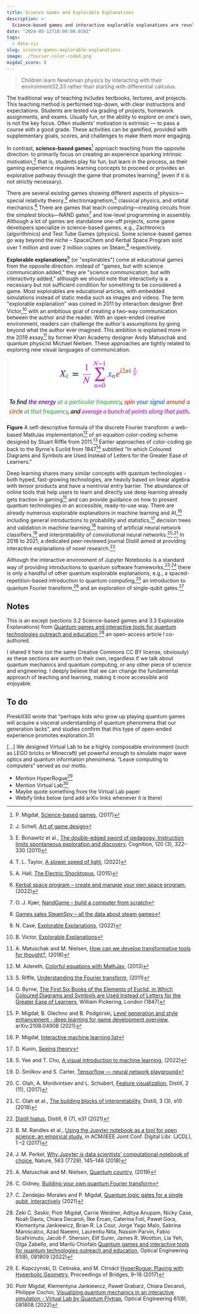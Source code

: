 ```yaml
---
title: Science Games and Explorable Explanations
description: >-
  Science-based games and interactive explorable explanations are revolutionizing education, making complex topics like physics and machine learning accessible and fun.
date: "2024-05-12T18:00:00.030Z"
tags:
  - data-viz
slug: science-games-explorable-explanations
image: ./fourier-color-coded.png
migdal_score: 0
---
```


> Children learn Newtonian physics by interacting with their environment32,33 rather than starting with differential calculus.

The traditional way of teaching includes textbooks, lectures, and projects. This teaching method is performed top-down, with clear instructions and expectations. Students are tested via grading of projects, homework assignments, and exams. Usually fun, or the ability to explore on one's own, is not the key focus. Often students' motivation is extrinsic — to pass a course with a good grade. These activities can be gamified, provided with supplementary goals, scores, and challenges to make them more engaging.

In contrast, **science-based games**[^29] approach teaching from the opposite direction: to primarily focus on creating an experience sparking intrinsic motivation,[^89] that is, students play for fun, but learn in the process, as their gaming experience requires learning concepts to proceed or provides an explorative pathway through the game that promotes learning[^90] (even if it is not strictly necessary).

There are several existing games showing different aspects of physics—special relativity theory,[^91] electromagnetism,[^92] classical physics, and orbital mechanics.[^93] There are games that teach computing—creating circuits from the simplest blocks—NAND gates[^94] and low-level programming in assembly. Although a lot of games are standalone one-off projects, some game developers specialize in science-based games, e.g., Zachtronics (algorithmics) and Test Tube Games (physics). Some science-based games go way beyond the niche – SpaceChem and Kerbal Space Program sold over 1 million and over 2 million copies on Steam,[^95] respectively.

**Explorable explanations**[^96] (or "explorables") come at educational games from the opposite direction: instead of "games, but with science communication added," they are "science communication, but with interactivity added," although we should note that interactivity is a necessary but not sufficient condition for something to be considered a game. Most explorables are educational articles, with embedded simulations instead of static media such as images and videos. The term "explorable explanation" was coined in 2011 by interaction designer Bret Victor,[^97] with an ambitious goal of creating a two-way communication between the author and the reader. With an open-ended creative environment, readers can challenge the author's assumptions by going beyond what the author ever imagined. This ambition is explained more in the 2019 essay[^98] by former Khan Academy designer Andy Matuschak and quantum physicist Michael Nielsen. These approaches are tightly related to exploring new visual languages of communication.

![](./fourier-color-coded.png)

**Figure** A self-descriptive formula of the discrete Fourier transform: a web-based MathJax implementation[^99] of an equation color-coding scheme designed by Stuart Riffle from 2011.[^100] Earlier approaches of color-coding go back to the Byrne's Euclid from 1847[^101] subtitled "In which Coloured Diagrams and Symbols are Used Instead of Letters for the Greater Ease of Learners."

Deep learning shares many similar concepts with quantum technologies - both hyped, fast-growing technologies, are heavily based on linear algebra with tensor products and have a nontrivial entry barrier. The abundance of online tools that help users to learn and directly use deep learning already gets traction in gaming[^102] and can provide guidance on how to present quantum technologies in an accessible, ready-to-use way. There are already numerous explorable explanations in machine learning and AI,[^103] including general introductions to probability and statistics,[^104] decision trees and validation in machine learning,[^105] training of artificial neural network classifiers,[^106] and interpretability of convolutional neural networks.[^107]<sup>,</sup>[^108] In 2016 to 2021, a dedicated peer-reviewed journal Distill aimed at providing interactive explanations of novel research.[^109]

Although the interactive environment of Jupyter Notebooks is a standard way of providing introductions to quantum software frameworks,[^110]<sup>,</sup>[^111] there is only a handful of other quantum explorable explanations, e.g., a spaced-repetition-based introduction to quantum computing,[^112] an introduction to quantum Fourier transform,[^113] and an exploration of single-qubit gates.[^114]

## Notes

This is an except (sections 3.2 Science-based games and 3.3 Explorable Explanations) from [Quantum games and interactive tools for quantum technologies outreach and education](https://doi.org/10.1117/1.OE.61.8.081809),[^quantumedu] an open-access article I co-authored.

I shared it here (on the same Creative Commons CC BY license, obviosuly) as these sections are worth on their own, regardless if we talk about quantum mechanics and quantum computing, or any other piece of science and engineering. I deeply believe that we can change the fundamental approach of teaching and learning, making it more accessible and enjoyable.

## To do

Preskill30 wrote that “perhaps kids who grow up playing quantum games will acquire a visceral understanding of quantum phenomena that our generation lacks”, and studies confirm that this type of open-ended experience promotes exploration.31

\[...\] We designed Virtual Lab to be a highly composable environment (such as LEGO bricks or Minecraft) yet powerful enough to simulate major wave optics and quantum information phenomena. “Leave computing to computers” served as our motto.

- Mention HyperRogue[^hyperrogue]
- Mention Virtual Lab[^virtuallab]
- Maybe quote something from the Virtual Lab paper
- Webify links below (and add arXiv links whenever it is there)

[^29]: P. Migdał, [Science-based games](https://github.com/stared/science-based-games-list), (2017)
[^89]: J. Schell, [Art of game design](https://www.schellgames.com/art-of-game-design)
[^90]: E. Bonawitz et al., [The double-edged sword of pedagogy: Instruction limits spontaneous exploration and discovery](https://doi.org/10.1016/j.cognition.2010.10.001), Cognition, 120 (3), 322–330 (2011)
[^91]: T. L. Taylor, [A slower speed of light](http://gamelab.mit.edu/games/a-slower-speed-of-light/), (2022)
[^92]: A. Hall, [The Electric Shocktopus](http://testtubegames.com/shocktopus.html), (2015)
[^93]: [Kerbal space program – create and manage your own space program](https://www.kerbalspaceprogram.com/), (2022)
[^94]: O. J. Kjær, [NandGame – build a computer from scratch](https://nandgame.com/about)
[^95]: [Games sales SteamSpy – all the data about steam games](https://steamspy.com)
[^96]: N. Case, [Explorable Explanations](https://github.com/explorableexplanations/explorableexplanations.github.io), (2022)
[^97]: B. Victor, [Explorable Explanations](http://worrydream.com/ExplorableExplanations)
[^98]: A. Matuschak and M. Nielsen, [How can we develop transformative tools for thought?](https://numinous.productions/ttft/), (2018)
[^99]: M. Adereth, [Colorful equations with MathJax](https://adereth.github.io/blog/2013/11/29/colorful-equations), (2013)
[^100]: S. Riffle, [Understanding the Fourier transform](https://web.archive.org/web/20130318211259/http://www.altdevblogaday.com/2011/05/17/understanding-the-fourier-transform), (2011)
[^101]: O. Byrne, [The First Six Books of the Elements of Euclid, in Which Coloured Diagrams and Symbols are Used Instead of Letters for the Greater Ease of Learners](https://www.c82.net/euclid/), William Pickering, London (1847)
[^102]: P. Migdał, B. Olechno and B. Podgórski, [Level generation and style enhancement - deep learning for game development overview](https://arxiv.org/abs/2108.04908), arXiv:2108.04908 (2021)
[^103]: P. Migdał, [Interactive machine learning list](https://p.migdal.pl/interactive-machine-learning-list/)
[^104]: D. Kunin, [Seeing theory](http://seeingtheory.io)
[^105]: S. Yee and T. Chu, [A visual introduction to machine learning](http://www.r2d3.us/visual-intro-to-machine-learning-part-1/), (2022)
[^106]: D. Smilkov and S. Carter, [Tensorflow — neural network playground](http://playground.tensorflow.org)
[^107]: C. Olah, A. Mordvintsev and L. Schubert, [Feature visualization](https://doi.org/10.23915/distill.00007), Distill, 2 (11), (2017)
[^108]: C. Olah et al., [The building blocks of interpretability](https://doi.org/10.23915/distill.00010), Distill, 3 (3), e10 (2018)
[^109]: [Distill hiatus](https://doi.org/10.23915/distill.00031), Distill, 6 (7), e31 (2021)
[^110]: B. M. Randles et al., [Using the Jupyter notebook as a tool for open science: an empirical study](https://doi.org/10.1109/JCDL.2017.7991618), in ACM/IEEE Joint Conf. Digital Libr. (JCDL), 1 –2 (2017)
[^111]: J. M. Perkel, [Why Jupyter is data scientists' computational notebook of choice](https://doi.org/10.1038/d41586-018-07196-1), Nature, 563 (7729), 145–146 (2018)
[^112]: A. Matuschak and M. Nielsen, [Quantum country](https://quantum.country), (2019)
[^113]: C. Gidney, [Building your own quantum Fourier transform](https://algassert.com/quantum/2014/03/07/Building-your-own-Quantum-Fourier-Transform.html)
[^114]: C. Zendejas-Morales and P. Migdał, [Quantum logic gates for a single qubit, interactively](https://quantumflytrap.com/blog/2021/qubit-interactively) (2021)
[^quantumedu]: Zeki C. Seskir, Piotr Migdał, Carrie Weidner, Aditya Anupam, Nicky Case, Noah Davis, Chiara Decaroli, İlke Ercan, Caterina Foti, Paweł Gora, Klementyna Jankiewicz, Brian R. La Cour, Jorge Yago Malo, Sabrina Maniscalco, Azad Naeemi, Laurentiu Nita, Nassim Parvin, Fabio Scafirimuto, Jacob F. Sherson, Elif Surer, James R. Wootton, Lia Yeh, Olga Zabello, and Marilù Chiofalo [Quantum games and interactive tools for quantum technologies outreach and education](https://doi.org/10.1117/1.OE.61.8.081809), Optical Engineering 61(8), 081809 (2022)
[^hyperrogue]: E. Kopczynski, D. Celinska, and M. Ctrnáct [HyperRogue: Playing with Hyperbolic Geometry](https://archive.bridgesmathart.org/2017/bridges2017-9.html#gsc.tab=0), Proceedings of Bridges, 9–16 (2017)
[^virtuallab]: Piotr Migdał, Klementyna Jankiewicz, Paweł Grabarz, Chiara Decaroli, Philippe Cochin, [Visualizing quantum mechanics in an interactive simulation - Virtual Lab by Quantum Flytrap](https://doi.org/10.1117/1.OE.61.8.081808), Optical Engineering 61(8), 081808 (2022)

